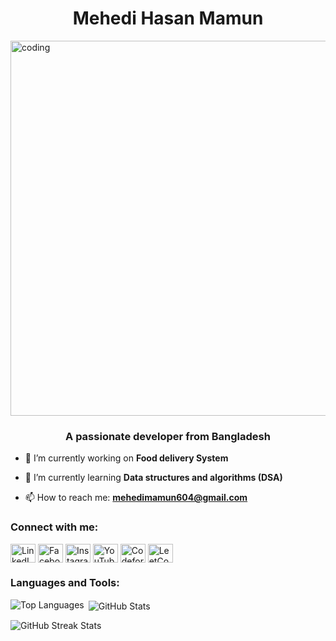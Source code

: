 <h1 align="center">Mehedi Hasan Mamun</h1>
<img align="center"alt="coding" width="600" src="https://cdn.dribbble.com/users/1187836/screenshots/6539429/programer.gif">
<h3 align="center">A passionate developer from Bangladesh</h3>

- 🔭 I’m currently working on **Food delivery System**

- 🌱 I’m currently learning **Data structures and algorithms (DSA)**

- 📫 How to reach me: **mehedimamun604@gmail.com**

<h3 align="left">Connect with me:</h3>
<p align="left">
  <a href="https://linkedin.com/in/mehedi-mamun/" target="_blank"><img align="center" src="https://raw.githubusercontent.com/rahuldkjain/github-profile-readme-generator/master/src/images/icons/Social/linked-in-alt.svg" alt="LinkedIn" height="30" width="40" /></a>
  <a href="https://www.facebook.com/mehedimamun.01" target="_blank"><img align="center" src="https://raw.githubusercontent.com/rahuldkjain/github-profile-readme-generator/master/src/images/icons/Social/facebook.svg" alt="Facebook" height="30" width="40" /></a>
  <a href="https://www.instagram.com/stories/mehedi.mamun_/" target="_blank"><img align="center" src="https://raw.githubusercontent.com/rahuldkjain/github-profile-readme-generator/master/src/images/icons/Social/instagram.svg" alt="Instagram" height="30" width="40" /></a>
  <a href="https://www.youtube.com/c/mehedimamun" target="_blank"><img align="center" src="https://raw.githubusercontent.com/rahuldkjain/github-profile-readme-generator/master/src/images/icons/Social/youtube.svg" alt="YouTube" height="30" width="40" /></a>
  <a href="https://codeforces.com/profile/mehedipstu16" target="_blank"><img align="center" src="https://raw.githubusercontent.com/rahuldkjain/github-profile-readme-generator/master/src/images/icons/Social/codeforces.svg" alt="Codeforces" height="30" width="40" /></a>
  <a href="https://leetcode.com/mehed1/" target="_blank"><img align="center" src="https://raw.githubusercontent.com/rahuldkjain/github-profile-readme-generator/master/src/images/icons/Social/leet-code.svg" alt="LeetCode" height="30" width="40" /></a>
</p>

<h3 align="left">Languages and Tools:</h3>
<p align="left">
  <!-- Add your tools and languages icons here -->
</p>

<!-- Add your GitHub stats -->
<p><img align="left" src="https://github-readme-stats.vercel.app/api/top-langs?username=mehedi-16&show_icons=true&locale=en&layout=compact" alt="Top Languages" /></p>

<p>&nbsp;<img align="center" src="https://github-readme-stats.vercel.app/api?username=mehedi-16&show_icons=true&locale=en" alt="GitHub Stats" /></p>

<p><img align="center" src="https://github-readme-streak-stats.herokuapp.com/?user=mehedi-16" alt="GitHub Streak Stats" /></p>
